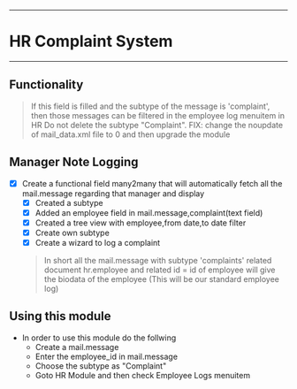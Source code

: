 --------------------------
# HR Complaint System
--------------------------

## Functionality

> If this field is filled and the subtype of the message is 'complaint', then those messages can be filtered in the employee log menuitem in HR
> Do not delete the subtype "Complaint". 
> FIX: change the noupdate of mail_data.xml file to 0 and then upgrade the module

## Manager Note Logging
- [x] Create a functional field many2many that will automatically fetch all the mail.message regarding that manager and display
	- [x] Created a subtype
	- [x] Added an employee field in mail.message,complaint(text field)
	- [x] Created a tree view with employee,from date,to date filter  
	- [x] Create own subtype 
	- [x] Create a wizard to log a complaint
	 	
	> In short all the mail.message with subtype 'complaints' related document hr.employee and related id = id of employee will give
	> the biodata of the employee (This will be our standard employee log)
	
## Using this module

- In order to use this module do the follwing
	- Create a mail.message
	- Enter the employee_id in mail.message
	- Choose the subtype as "Complaint"
	- Goto HR Module and then check Employee Logs menuitem 